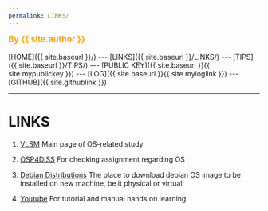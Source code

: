```yaml
---
permalink: LINKS/
---
```

<span style="color:orange; font-weight:bold; font-size:larger;">By {{ site.author }}</span>
<br><br>
[HOME]({{ site.baseurl }}/) ---
[LINKS]({{ site.baseurl }}/LINKS/) ---
[TIPS]({{ site.baseurl }}/TIPS/) ---
[PUBLIC KEY]({{ site.baseurl }}{{ site.mypublickey }}) ---
[LOG]({{ site.baseurl }}{{ site.myloglink }}) ---
[GITHUB]({{ site.githublink }})
<br>
<hr>

# LINKS

1. [VLSM](https://os.vlsm.org/)
Main page of OS-related study

2. [OSP4DISS](https://osp4diss.vlsm.org/AOS)
For checking assignment regarding OS

3. [Debian Distributions](https://www.debian.org/CD/http-ftp/)
The place to download debian OS image to be installed on new machine, be it physical or virtual

4. [Youtube](https://www.youtube.com/)
For tutorial and manual hands on learning
